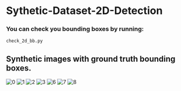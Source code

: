 # Sythetic-Dataset-2D-Detection

### You can check you bounding boxes by running:

```
check_2d_bb.py
```

## Synthetic images with ground truth bounding boxes.

![0](https://user-images.githubusercontent.com/61361845/182443414-6871b403-bb8c-43e5-89d4-7a4511aa9593.png)
![1](https://user-images.githubusercontent.com/61361845/182443422-f12c36f8-b27e-4341-bf2e-4684d3900364.png)
![2](https://user-images.githubusercontent.com/61361845/182443424-7d61ba9d-032a-4ac4-9d75-fd67f6d5558e.png)
![3](https://user-images.githubusercontent.com/61361845/182443426-f6ecb62d-561a-4565-b437-e119be97dc51.png)
![6](https://user-images.githubusercontent.com/61361845/182443429-70ba9488-6d2a-403e-b5fd-6b7ad8c1724e.png)
![7](https://user-images.githubusercontent.com/61361845/182443430-b2c3eb6b-1bf8-42a1-ad7e-8c48117848dd.png)
![8](https://user-images.githubusercontent.com/61361845/182443431-441eec59-08eb-4688-b2ba-5ed14eb56976.png)

